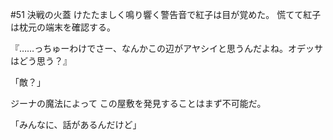 #51 決戦の火蓋
けたたましく鳴り響く警告音で紅子は目が覚めた。
慌てて紅子は枕元の端末を確認する。



『……っちゅーわけでさー、なんかこの辺がアヤシイと思うんだよね。オデッサはどう思う？』


「敵？」

ジーナの魔法によって
この屋敷を発見することはまず不可能だ。





「みんなに、話があるんだけど」